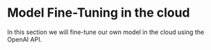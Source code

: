 # Model Fine-Tuning in the cloud

In this section we will fine-tune our own model in the cloud using the OpenAI API.